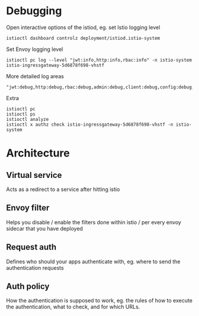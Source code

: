 # Debugging
Open interactive options of the istiod, eg. set Istio logging level
```
istioctl dashboard controlz deployment/istiod.istio-system
```

Set Envoy logging level
```
istioctl pc log --level "jwt:info,http:info,rbac:info" -n istio-system istio-ingressgateway-5d6878f698-vhstf
```
More detailed log areas
```
"jwt:debug,http:debug,rbac:debug,admin:debug,client:debug,config:debug,connection:debug,conn_handler:debug,envoy_bug:debug,ext_authz:debug,filter:debug,main:debug,redis:debug,router:debug,runtime:debug,stats:debug,secret:debug,tracing:debug,upstream:debug,udp:debug"
```


Extra
```
istioctl pc
istioctl ps
istioctl analyze
istioctl x authz check istio-ingressgateway-5d6878f698-vhstf -n istio-system
```

# Architecture
## Virtual service
Acts as a redirect to a service after hitting istio

## Envoy filter
Helps you disable / enable the filters done within istio / per every envoy sidecar that you have deployed

## Request auth
Defines who should your apps authenticate with, eg. where to send the authentication requests

## Auth policy
How the authentication is supposed to work, eg. the rules of how to execute the authentication, what to check, and for which URLs.